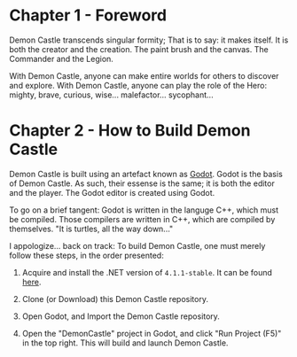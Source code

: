 # Chapter 1 - Foreword

Demon Castle transcends singular formity; That is to say: it makes itself. It is both the creator and the creation. The paint brush and the canvas. The Commander and the Legion.

With Demon Castle, anyone can make entire worlds for others to discover and explore. With Demon Castle, anyone can play the role of the Hero: mighty, brave, curious, wise... malefactor... sycophant...

# Chapter 2 - How to Build Demon Castle

Demon Castle is built using an artefact known as [Godot](https://godotengine.org/). Godot is the basis of Demon Castle. As such, their essense is the same; it is both the editor and the player. The Godot editor is created using Godot.

To go on a brief tangent: Godot is written in the languge C++, which must be compiled. Those compilers are written in C++, which are compiled by themselves. "It is turtles, all the way down..."

I appologize... back on track: To build Demon Castle, one must merely follow these steps, in the order presented:

1. Acquire and install the .NET version of `4.1.1-stable`. It can be found [here](https://godotengine.org/download/archive/4.1.1-stable/).

2. Clone (or Download) this Demon Castle repository.

3. Open Godot, and Import the Demon Castle repository.

4. Open the "DemonCastle" project in Godot, and click "Run Project (F5)" in the top right. This will build and launch Demon Castle.

